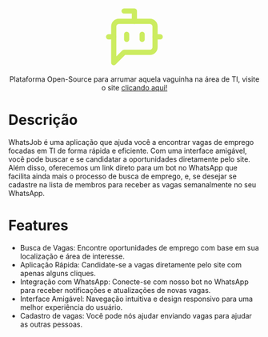 <div align="center">
  <svg xmlns="http://www.w3.org/2000/svg" width="124" height="124" viewBox="0 0 24 24" fill="none" stroke="#CCEC60" stroke-width="2" stroke-linecap="round" stroke-linejoin="round" class="lucide lucide-bot-message-square"><path d="M12 6V2H8"/><path d="m8 18-4 4V8a2 2 0 0 1 2-2h12a2 2 0 0 1 2 2v8a2 2 0 0 1-2 2Z"/><path d="M2 12h2"/><path d="M9 11v2"/><path d="M15 11v2"/><path d="M20 12h2"/></svg>
</div>

<p align="center">Plataforma Open-Source para arrumar aquela vaguinha na área de TI, visite o site <a href="https://whatsjob-site.vercel.app/">clicando aqui!</a></p>

<div align="center">
  </img src="./public/images/print.jpg">
</div>

# Descrição

WhatsJob é uma aplicação que ajuda você a encontrar vagas de emprego focadas em TI de forma rápida e eficiente. Com uma interface amigável, você pode buscar e se candidatar a oportunidades diretamente pelo site. Além disso, oferecemos um link direto para um bot no WhatsApp que facilita ainda mais o processo de busca de emprego, e, se desejar se cadastre na lista de membros para receber as vagas semanalmente no seu WhatsApp.

# Features

- Busca de Vagas: Encontre oportunidades de emprego com base em sua localização e área de interesse.
- Aplicação Rápida: Candidate-se a vagas diretamente pelo site com apenas alguns cliques.
- Integração com WhatsApp: Conecte-se com nosso bot no WhatsApp para receber notificações e atualizações de novas vagas.
- Interface Amigável: Navegação intuitiva e design responsivo para uma melhor experiência do usuário.
- Cadastro de vagas: Você pode nós ajudar enviando vagas para ajudar as outras pessoas.
